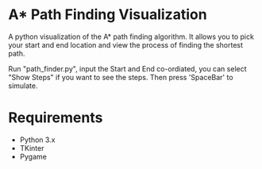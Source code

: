 # A* Path Finding Visualization
A python visualization of the A* path finding algorithm. It allows you to pick your start and end location and view the process of finding the shortest path.

Run "path_finder.py", input the Start and End co-ordiated, you can select "Show Steps" if you want to see the steps. Then press 'SpaceBar' to simulate.

# Requirements
- Python 3.x
- TKinter
- Pygame
